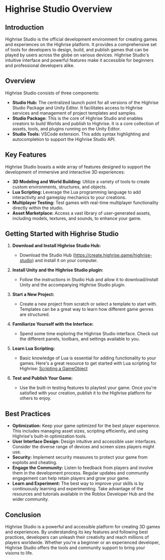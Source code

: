 # Highrise Studio Overview

## Introduction

Highrise Studio is the official development environment for creating games and experiences on the Highrise platform. It provides a comprehensive set of tools for developers to design, build, and publish games that can be played by users across the globe on various devices. Highrise Studio's intuitive interface and powerful features make it accessible for beginners and professional developers alike.

## Overview

Highrise Studio consists of three components:

- **Studio Hub:** The centralized launch point for all versions of the Highrise Studio Package and Unity Editor. It facilitates access to Highrise services and management of project templates and samples. 
- **Studio Package:** This is the core of Highrise Studio and enables creators to build Worlds and publish to Highrise. It is a core collection of assets, tools, and plugins running on the Unity Editor.
- **Studio Tools:** VSCode extension. This adds syntax highlighting and autocompletion to support the Highrise Studio API.


## Key Features

Highrise Studio boasts a wide array of features designed to support the development of immersive and interactive 3D experiences:

- **3D Modeling and World Building:** Utilize a variety of tools to create custom environments, structures, and objects.
- **Lua Scripting:** Leverage the Lua programming language to add interactivity and gameplay mechanics to your creations.
- **Multiplayer Testing:** Test games with real-time multiplayer functionality directly within the studio.
- **Asset Marketplace:** Access a vast library of user-generated assets, including models, textures, and sounds, to enhance your game.

## Getting Started with Highrise Studio

1. **Download and Install Highrise Studio Hub:**
   - Download the Studio Hub (https://create.highrise.game/highrise-studio) and install it on your computer.

2. **Install Unity and the Highrise Studio plugin:**
   - Follow the instructions in Studio Hub and allow it to download/install Unity and the accompanying Highrise Studio plugin.

3. **Start a New Project:**
   - Create a new project from scratch or select a template to start with. Templates can be a great way to learn how different game genres are structured.

4. **Familiarize Yourself with the Interface:**
   - Spend some time exploring the Highrise Studio interface. Check out the different panels, toolbars, and settings available to you.

5. **Learn Lua Scripting:**
   - Basic knowledge of Lua is essential for adding functionality to your games. Here's a great resource to get started with Lua scripting for Highrise: [Scripting a GameObject](https://create.highrise.game/learn/studio/guides/scripting/scripting-a-gameobject)

6. **Test and Publish Your Game:**
   - Use the built-in testing features to playtest your game. Once you're satisfied with your creation, publish it to the Highrise platform for others to enjoy.

## Best Practices

- **Optimization:** Keep your game optimized for the best player experience. This includes managing asset sizes, scripting efficiently, and using Highrise's built-in optimization tools.
- **User Interface Design:** Design intuitive and accessible user interfaces. Consider the diverse range of devices and screen sizes players might use.
- **Security:** Implement security measures to protect your game from exploits and cheating.
- **Engage the Community:** Listen to feedback from players and involve them in the development process. Regular updates and community engagement can help retain players and grow your game.
- **Learn and Experiment:** The best way to improve your skills is by continuously learning and experimenting. Take advantage of the resources and tutorials available in the Roblox Developer Hub and the wider community.

## Conclusion

Highrise Studio is a powerful and accessible platform for creating 3D games and experiences. By understanding its key features and following best practices, developers can unleash their creativity and reach millions of players worldwide. Whether you're a beginner or an experienced developer, Highrise Studio offers the tools and community support to bring your visions to life.
